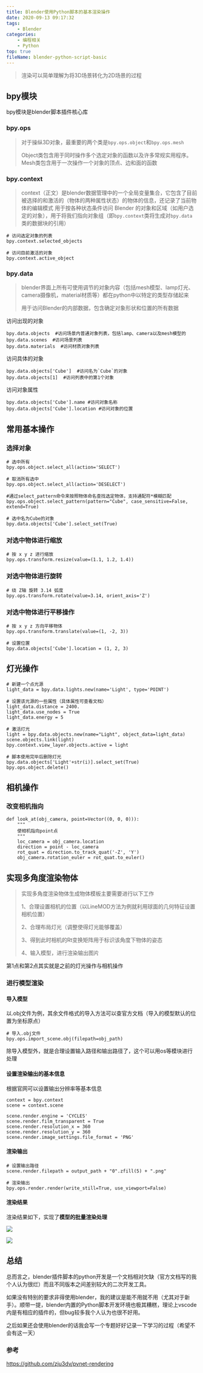 ```yaml
---
title: Blender使用Python脚本的基本渲染操作
date: 2020-09-13 09:17:32
tags:
	- Blender
categories:
	- 编程相关
	- Python
top: true
fileName: blender-python-script-basic
---
```


> 渲染可以简单理解为将3D场景转化为2D场景的过程

## bpy模块

bpy模块是blender脚本插件核心库

### bpy.ops

> 对于操纵3D对象，最重要的两个类是`bpy.ops.object`和`bpy.ops.mesh`
>
> Object类包含用于同时操作多个选定对象的函数以及许多常规实用程序。Mesh类包含用于一次操作一个对象的顶点、边和面的函数

### bpy.context

> context（正文）是blender数据管理中的一个全局变量集合，它包含了目前被选择的和激活的（物体的两种属性状态）的物体的信息，还记录了当前物体的编辑模式
> 用于按各种状态条件访问 Blender 的对象和区域（如用户选定的对象），用于将我们指向对象组（即`bpy.context`类将生成对`bpy.data`类的数据块的引用）

```
# 访问选定对象的列表
bpy.context.selected_objects

# 访问目前激活的对象
bpy.context.active_object
```



### bpy.data

> blender界面上所有可使用调节的对象内容（包括mesh模型、lamp灯光、camera摄像机，material材质等）都在python中以特定的类型存储起来
>
> 用于访问Blender的内部数据，包含确定对象形状和位置的所有数据

访问出现的对象

```
bpy.data.objects  #访问场景内普通对象列表，包括lamp、camera以及mesh模型的
bpy.data.scenes  #访问场景列表
bpy.data.materials  #访问材质对象列表
```

访问具体的对象

```
bpy.data.objects['Cube']  #访问名为`Cube`的对象
bpy.data.objects[1]  #访问列表中的第1个对象
```

访问对象属性

```
bpy.data.objects['Cube'].name #访问对象名称
bpy.data.objects['Cube'].location #访问对象的位置
```



## 常用基本操作

### 选择对象

```
# 选中所有
bpy.ops.object.select_all(action='SELECT')

# 取消所有选中
bpy.ops.object.select_all(action='DESELECT')

#通过select_pattern命令来按照物体命名查找选定物体，支持通配符*模糊匹配
bpy.ops.object.select_pattern(pattern="Cube", case_sensitive=False, extend=True)

# 选中名为Cube的对象
bpy.data.objects['Cube'].select_set(True)
```

### 对选中物体进行缩放

```
# 按 x y z 进行缩放
bpy.ops.transform.resize(value=(1.1, 1.2, 1.4))
```

### 对选中物体进行旋转

```
# 绕 Z轴 旋转 3.14 弧度
bpy.ops.transform.rotate(value=3.14, orient_axis='Z')
```

### 对选中物体进行平移操作

```
# 按 x y z 方向平移物体
bpy.ops.transform.translate(value=(1, -2, 3))

# 设置位置
bpy.data.objects['Cube'].location = (1, 2, 3)
```





## 灯光操作

```
# 新建一个点光源
light_data = bpy.data.lights.new(name='Light', type='POINT')

# 设置该光源的一些属性（具体属性可查看文档）
light_data.distance = 2400.
light_data.use_nodes = True
light_data.energy = 5

# 激活灯光
light = bpy.data.objects.new(name="Light", object_data=light_data)
scene.objects.link(light)
bpy.context.view_layer.objects.active = light

# 脚本使用完毕后删除灯光
bpy.data.objects['Light'+str(i)].select_set(True)
bpy.ops.object.delete()
```



## 相机操作

### 改变相机指向

```
def look_at(obj_camera, point=Vector((0, 0, 0))):
	"""
	使相机指向point点
	"""
    loc_camera = obj_camera.location
    direction = point - loc_camera
    rot_quat = direction.to_track_quat('-Z', 'Y')
    obj_camera.rotation_euler = rot_quat.to_euler()
```



## 实现多角度渲染物体

> 实现多角度渲染物体生成物体模板主要需要进行以下工作
>
> 1、合理设置相机的位置（以LineMOD方法为例就利用球面的几何特征设置相机位置）
>
> 2、合理布局灯光（调整使得灯光能够覆盖）
>
> 3、得到此时相机的Rt变换矩阵用于标识该角度下物体的姿态
>
> 4、输入模型，进行渲染输出图片

第1点和第2点其实就是之前的灯光操作与相机操作

### 进行模型渲染

#### 导入模型

以.obj文件为例，其余文件格式的导入方法可以查官方文档（导入的模型默认的位置为坐标原点）

```
# 导入.obj文件
bpy.ops.import_scene.obj(filepath=obj_path)
```

除导入模型外，就是合理设置输入路径和输出路径了，这个可以用os等模块进行处理

#### 设置渲染输出的基本信息

根据官网可以设置输出分辨率等基本信息

```
context = bpy.context
scene = context.scene

scene.render.engine = 'CYCLES'
scene.render.film_transparent = True
scene.render.resolution_x = 360
scene.render.resolution_y = 360
scene.render.image_settings.file_format = 'PNG'
```

#### 渲染输出

```
# 设置输出路径
scene.render.filepath = output_path + "0".zfill(5) + ".png"

# 渲染输出
bpy.ops.render.render(write_still=True, use_viewport=False)
```

#### 渲染结果

渲染结果如下，实现了**模型的批量渲染处理**

![](http://cdn.ziyedy.top/Blender%E7%89%A9%E4%BD%93%E6%B8%B2%E6%9F%93%E8%84%9A%E6%9C%AC/%E6%B8%B2%E6%9F%93%E7%BB%93%E6%9E%9C1.png)

![](http://cdn.ziyedy.top/Blender%E7%89%A9%E4%BD%93%E6%B8%B2%E6%9F%93%E8%84%9A%E6%9C%AC/%E6%B8%B2%E6%9F%93%E7%BB%93%E6%9E%9C2.png)

## 总结

总而言之，blender插件脚本的python开发是一个文档相对欠缺（官方文档写的我个人认为很烂）而且不同版本之间差别较大的二次开发工具。

如果没有特别的要求非得使用blender，我的建议是能不用就不用（尤其对于新手）。顺带一提，blender内置的Python脚本开发环境也极其糟糕，理论上vscode内是有相应的插件的，但bug较多我个人认为也很不好用。

之后如果还会使用blender的话我会写一个专题好好记录一下学习的过程（希望不会有这一天）

### 参考

https://github.com/zju3dv/pvnet-rendering
